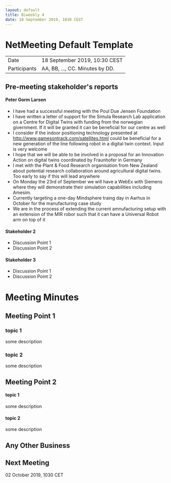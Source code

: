 ```yaml
---
layout: default
title: Biweekly 4
date: 18 September 2019, 1030 CEST
---
```


<script src="https://code.jquery.com/jquery-1.11.1.min.js">
</script>
<script src="/javascripts/edit.js"></script>
<script>setEditButonNm();</script>

# NetMeeting Default Template

|||
|---|---|
| Date | 18 September 2019, 10:30 CEST |
| Participants | AA, BB, ..., CC.  Minutes by DD. |


## Pre-meeting stakeholder's reports

<!-- Please keep in mind that the minutes are publicly available, and that
private information must be stored elsewhere.  -->

#### Peter Gorm Larsen
* I have had a successful meeting with the Poul Due Jensen Foundation
* I have written a letter of support for the Simula Research Lab application on a Centre for Digital Twins with funding from the norwegian givernment. If it will be granted it can be beneficial for our centre as well
* I consider if the indoor positioning technology presented at http://www.gamesontrack.com/satellites.html could be beneficial for a new generation of the line following robot in a digital twin context. Input is very welcome
* I hope that we will be able to be involved in a proposal for an Innovation Action on digital twins coordinated by Fraunhofer in Germany
* I met with the Plant & Food Research organisation from New Zealand about potential research collaboration around agricultural digital twins. Too early to say if this will lead anywhere
* On Monday the 23rd of September we will have a WebEx with Siemens where they will demonstrate their simulation capabilities including Amesim.
* Currently targeting a one-day Mindsphere traing day in Aarhus in October for the manufacturing case study
* We are in the process of extending the current amnufacturing setup with an extension of the MIR robor such that it can have a Universal Robot arm on top of it

#### Stakeholder 2
* Discussion Point 1
* Discussion Point 2

#### Stakeholder 3
* Discussion Point 1
* Discussion Point 2


Meeting Minutes
===============

## Meeting Point 1

### topic 1

some description

### topic 2

some description

## Meeting Point 2

#### topic 1

some description

#### topic 2

some description

##  Any Other Business

Next Meeting
------------

02 October 2019, 1030 CET


<div id="edit_page_div"></div>
